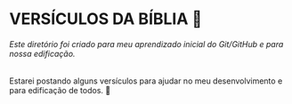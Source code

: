 # VERSÍCULOS DA BÍBLIA :book:

###### Este diretório foi criado para meu aprendizado inicial do Git/GitHub e para nossa edificação.



Estarei postando alguns versículos para ajudar no meu desenvolvimento e para edificação de todos. :pray:
